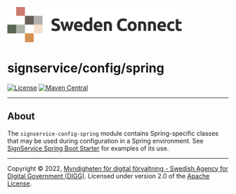 ![Logo](../../docs/images/sweden-connect.png)


# signservice/config/spring

[![License](https://img.shields.io/badge/License-Apache%202.0-blue.svg)](https://opensource.org/licenses/Apache-2.0) [![Maven Central](https://maven-badges.herokuapp.com/maven-central/se.swedenconnect.signservice/signservice-config-spring/badge.svg)](https://maven-badges.herokuapp.com/maven-central/se.swedenconnect.signservice/signservice-config-spring)

-----

## About

The `signservice-config-spring` module contains Spring-specific classes that may be used during configuration in a Spring environment. See [SignService Spring Boot Starter](../../spring-boot-starter/) for examples of its use.


-----

Copyright &copy; 2022, [Myndigheten för digital förvaltning - Swedish Agency for Digital Government (DIGG)](http://www.digg.se). Licensed under version 2.0 of the [Apache License](http://www.apache.org/licenses/LICENSE-2.0).
